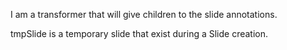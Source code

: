 I am a transformer that will give children to the slide annotations.

tmpSlide is a temporary slide that exist during a Slide creation.